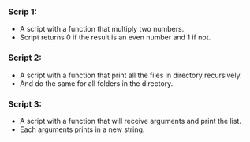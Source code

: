 ### Scrip 1:
- A script with a function that multiply two numbers.
- Script returns 0 if the result is an even number and 1 if not.

### Script 2:
- A script with a function that print all the files in directory recursively.
- And do the same for all folders in the directory.

### Script 3:
- A script with a function that will receive arguments and print the list.
- Each arguments prints in a new string.
